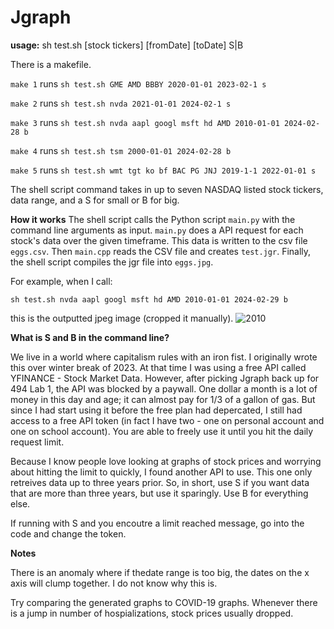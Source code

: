 # Jgraph

**usage:** sh test.sh [stock tickers] [fromDate] [toDate] S|B

There is a makefile. 

```make 1``` runs ```sh test.sh GME AMD BBBY 2020-01-01 2023-02-1 s```

```make 2``` runs ```sh test.sh nvda 2021-01-01 2024-02-1 s```

```make 3``` runs ```sh test.sh nvda aapl googl msft hd AMD 2010-01-01 2024-02-28 b```

```make 4``` runs ```sh test.sh tsm 2000-01-01 2024-02-28 b```

```make 5``` runs ```sh test.sh wmt tgt ko bf BAC PG JNJ 2019-1-1 2022-01-01 s```

The shell script command takes in up to seven NASDAQ listed stock tickers, data range, and a S for small or B for big. 

**How it works** 
The shell script calls the Python script ```main.py``` with the command line arguments as input. ```main.py``` does a API request for each stock's data over the given timeframe. This data is written to the csv file ```eggs.csv```. Then ```main.cpp``` reads the CSV file and creates ```test.jgr```. Finally, the shell script compiles the jgr file into ```eggs.jpg```.

For example, when I call:
```
sh test.sh nvda aapl googl msft hd AMD 2010-01-01 2024-02-29 b
```
this is the outputted jpeg image (cropped it manually).
![2010](https://github.com/MungShu71/jgraph/assets/112988109/0dd772c2-34f3-4af3-b1f4-7b76f85e36d8)

**What is S and B in the command line?**

We live in a world where capitalism rules with an iron fist. I originally wrote this over winter break of 2023. At that time I was using a free API called YFINANCE - Stock Market Data. However, after picking Jgraph back up for 494 Lab 1, the API was blocked by a paywall. One dollar a month is a lot of money in this day and age; it can almost pay for 1/3 of a gallon of gas. But since I had start using it before the free plan had depercated, I still had access to a free API token (in fact I have two - one on personal account and one on school account). You are able to freely use it until you hit the daily request limit. 

Because I know people love looking at graphs of stock prices and worrying about hitting the limit to quickly, I found another API to use. This one only retreives data up to three years prior. So, in short, use S if you want data that are more than three years, but use it sparingly. Use B for everything else.

If running with S and you encoutre a limit reached message, go into the code and change the token.

**Notes**

There is an anomaly where if thedate range is too big, the dates on the x axis will clump together. I do not know why this is.

Try comparing the generated graphs to COVID-19 graphs. Whenever there is a jump in number of hospializations, stock prices usually dropped. 


